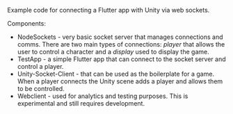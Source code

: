 Example code for connecting a Flutter app with Unity via web sockets. 

Components: 

* NodeSockets - very basic socket server that manages connections and comms. There are two main types of connections: *player* that allows the user to control a character and a *display* used to display the game. 
* TestApp - a simple Flutter app that can connect to the socket server and control a player.
* Unity-Socket-Client - that can be used as the boilerplate for a game. When a player connects the Unity scene adds a player and allows them to be controlled. 
* Webclient - used for analytics and testing purposes. This is experimental and still requires development. 
